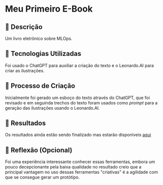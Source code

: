 # Meu Primeiro E-Book

## 📒 Descrição
Um livro eletrônico sobre MLOps.

## 🤖 Tecnologias Utilizadas
Foi usado o ChatGPT para auxiliar a criação do texto e o Leonardo.AI para criar as ilustrações.

## 🧐 Processo de Criação
Inicialmente foi gerado um esboço do texto através do ChatGPT, que foi revisado e em seguinda trechos do texto foram usados como _prompt_ para a geração das ilustrações usando o Leonardo.AI.

## 🚀 Resultados
Os resultados ainda estão sendo finalizado mas estarão disponíveis [aqui](https://github.com/arcosta/lab-natty-or-not/ebook.pdf)

## 💭 Reflexão (Opcional)
Foi uma experiência interessante conhecer essas ferramentas, embora um pouco decepcionante pela baixa qualidade no resultado creio que a principal vantagem no uso dessas ferramentas "criativas" é a agilidade com que se consegue gerar um protótipo.